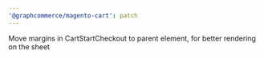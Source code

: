 ```yaml
---
'@graphcommerce/magento-cart': patch
---
```


Move margins in CartStartCheckout to parent element, for better rendering on the sheet
